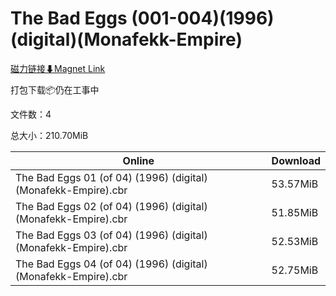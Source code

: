 # The Bad Eggs (001-004)(1996)(digital)(Monafekk-Empire)

[磁力链接⬇Magnet Link](magnet:?xt=urn:btih:04d32f6bea8f1b859dc84dbfbf2ca50e899a0e0e&dn=The%20Bad%20Eggs%20%28001-004%29%281996%29%28digital%29%28Monafekk-Empire%29)

打包下载📦仍在工事中

文件数：4

总大小：210.70MiB

Online | Download
--- | ---
The Bad Eggs 01 (of 04) (1996) (digital) (Monafekk-Empire).cbr | 53.57MiB
The Bad Eggs 02 (of 04) (1996) (digital) (Monafekk-Empire).cbr | 51.85MiB
The Bad Eggs 03 (of 04) (1996) (digital) (Monafekk-Empire).cbr | 52.53MiB
The Bad Eggs 04 (of 04) (1996) (digital) (Monafekk-Empire).cbr | 52.75MiB